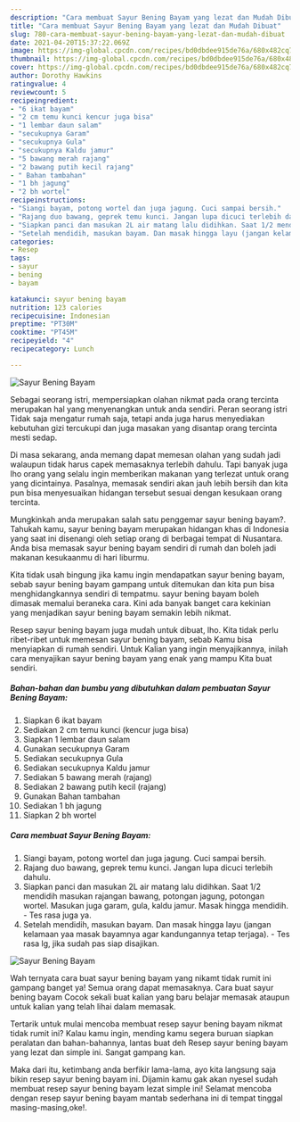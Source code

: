 ```yaml
---
description: "Cara membuat Sayur Bening Bayam yang lezat dan Mudah Dibuat"
title: "Cara membuat Sayur Bening Bayam yang lezat dan Mudah Dibuat"
slug: 780-cara-membuat-sayur-bening-bayam-yang-lezat-dan-mudah-dibuat
date: 2021-04-20T15:37:22.069Z
image: https://img-global.cpcdn.com/recipes/bd0dbdee915de76a/680x482cq70/sayur-bening-bayam-foto-resep-utama.jpg
thumbnail: https://img-global.cpcdn.com/recipes/bd0dbdee915de76a/680x482cq70/sayur-bening-bayam-foto-resep-utama.jpg
cover: https://img-global.cpcdn.com/recipes/bd0dbdee915de76a/680x482cq70/sayur-bening-bayam-foto-resep-utama.jpg
author: Dorothy Hawkins
ratingvalue: 4
reviewcount: 5
recipeingredient:
- "6 ikat bayam"
- "2 cm temu kunci kencur juga bisa"
- "1 lembar daun salam"
- "secukupnya Garam"
- "secukupnya Gula"
- "secukupnya Kaldu jamur"
- "5 bawang merah rajang"
- "2 bawang putih kecil rajang"
- " Bahan tambahan"
- "1 bh jagung"
- "2 bh wortel"
recipeinstructions:
- "Siangi bayam, potong wortel dan juga jagung. Cuci sampai bersih."
- "Rajang duo bawang, geprek temu kunci. Jangan lupa dicuci terlebih dahulu."
- "Siapkan panci dan masukan 2L air matang lalu didihkan. Saat 1/2 mendidih masukan rajangan bawang, potongan jagung, potongan wortel. Masukan juga garam, gula, kaldu jamur. Masak hingga mendidih. Tes rasa juga ya."
- "Setelah mendidih, masukan bayam. Dan masak hingga layu (jangan kelamaan yaa masak bayamnya agar kandungannya tetap terjaga). Tes rasa lg, jika sudah pas siap disajikan."
categories:
- Resep
tags:
- sayur
- bening
- bayam

katakunci: sayur bening bayam 
nutrition: 123 calories
recipecuisine: Indonesian
preptime: "PT30M"
cooktime: "PT45M"
recipeyield: "4"
recipecategory: Lunch

---
```



![Sayur Bening Bayam](https://img-global.cpcdn.com/recipes/bd0dbdee915de76a/680x482cq70/sayur-bening-bayam-foto-resep-utama.jpg)

Sebagai seorang istri, mempersiapkan olahan nikmat pada orang tercinta merupakan hal yang menyenangkan untuk anda sendiri. Peran seorang istri Tidak saja mengatur rumah saja, tetapi anda juga harus menyediakan kebutuhan gizi tercukupi dan juga masakan yang disantap orang tercinta mesti sedap.

Di masa  sekarang, anda memang dapat memesan olahan yang sudah jadi walaupun tidak harus capek memasaknya terlebih dahulu. Tapi banyak juga lho orang yang selalu ingin memberikan makanan yang terlezat untuk orang yang dicintainya. Pasalnya, memasak sendiri akan jauh lebih bersih dan kita pun bisa menyesuaikan hidangan tersebut sesuai dengan kesukaan orang tercinta. 



Mungkinkah anda merupakan salah satu penggemar sayur bening bayam?. Tahukah kamu, sayur bening bayam merupakan hidangan khas di Indonesia yang saat ini disenangi oleh setiap orang di berbagai tempat di Nusantara. Anda bisa memasak sayur bening bayam sendiri di rumah dan boleh jadi makanan kesukaanmu di hari liburmu.

Kita tidak usah bingung jika kamu ingin mendapatkan sayur bening bayam, sebab sayur bening bayam gampang untuk ditemukan dan kita pun bisa menghidangkannya sendiri di tempatmu. sayur bening bayam boleh dimasak memalui beraneka cara. Kini ada banyak banget cara kekinian yang menjadikan sayur bening bayam semakin lebih nikmat.

Resep sayur bening bayam juga mudah untuk dibuat, lho. Kita tidak perlu ribet-ribet untuk memesan sayur bening bayam, sebab Kamu bisa menyiapkan di rumah sendiri. Untuk Kalian yang ingin menyajikannya, inilah cara menyajikan sayur bening bayam yang enak yang mampu Kita buat sendiri.

<!--inarticleads1-->

##### Bahan-bahan dan bumbu yang dibutuhkan dalam pembuatan Sayur Bening Bayam:

1. Siapkan 6 ikat bayam
1. Sediakan 2 cm temu kunci (kencur juga bisa)
1. Siapkan 1 lembar daun salam
1. Gunakan secukupnya Garam
1. Sediakan secukupnya Gula
1. Sediakan secukupnya Kaldu jamur
1. Sediakan 5 bawang merah (rajang)
1. Sediakan 2 bawang putih kecil (rajang)
1. Gunakan  Bahan tambahan
1. Sediakan 1 bh jagung
1. Siapkan 2 bh wortel




<!--inarticleads2-->

##### Cara membuat Sayur Bening Bayam:

1. Siangi bayam, potong wortel dan juga jagung. Cuci sampai bersih.
1. Rajang duo bawang, geprek temu kunci. Jangan lupa dicuci terlebih dahulu.
1. Siapkan panci dan masukan 2L air matang lalu didihkan. Saat 1/2 mendidih masukan rajangan bawang, potongan jagung, potongan wortel. Masukan juga garam, gula, kaldu jamur. Masak hingga mendidih. - Tes rasa juga ya.
1. Setelah mendidih, masukan bayam. Dan masak hingga layu (jangan kelamaan yaa masak bayamnya agar kandungannya tetap terjaga). - Tes rasa lg, jika sudah pas siap disajikan.
<img src="//assets-global.cpcdn.com/assets/icons/button_play-2c75c40dde080a61004c1f40b05d8f140eaff45d7e9e6481dc71c63d2e7c4909.png" alt="Sayur Bening Bayam">



Wah ternyata cara buat sayur bening bayam yang nikamt tidak rumit ini gampang banget ya! Semua orang dapat memasaknya. Cara buat sayur bening bayam Cocok sekali buat kalian yang baru belajar memasak ataupun untuk kalian yang telah lihai dalam memasak.

Tertarik untuk mulai mencoba membuat resep sayur bening bayam nikmat tidak rumit ini? Kalau kamu ingin, mending kamu segera buruan siapkan peralatan dan bahan-bahannya, lantas buat deh Resep sayur bening bayam yang lezat dan simple ini. Sangat gampang kan. 

Maka dari itu, ketimbang anda berfikir lama-lama, ayo kita langsung saja bikin resep sayur bening bayam ini. Dijamin kamu gak akan nyesel sudah membuat resep sayur bening bayam lezat simple ini! Selamat mencoba dengan resep sayur bening bayam mantab sederhana ini di tempat tinggal masing-masing,oke!.

